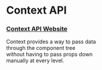 # Context API

### [Context API Website](https://reactjs.org/docs/context.html)

Context provides a way to pass data\
through the component tree\
without having to pass props down\
manually at every level.
